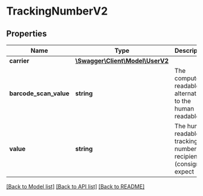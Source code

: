 # TrackingNumberV2

## Properties
Name | Type | Description | Notes
------------ | ------------- | ------------- | -------------
**carrier** | [**\Swagger\Client\Model\UserV2**](UserV2.md) |  | [optional] 
**barcode_scan_value** | **string** | The computer readable alternative to the human readable | [optional] 
**value** | **string** | The human readable tracking number recipients (consignee) expect | [optional] 

[[Back to Model list]](../../README.md#documentation-for-models) [[Back to API list]](../../README.md#documentation-for-api-endpoints) [[Back to README]](../../README.md)


